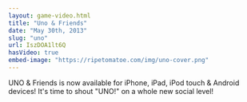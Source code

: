 ```yaml
---
layout: game-video.html
title: "Uno & Friends"
date: "May 30th, 2013"
slug: "uno"
url: IszDOA1lt6Q
hasVideo: true
embed-image: "https://ripetomatoe.com/img/uno-cover.png"
---
```


<div class="padded-wrapper">
    UNO & Friends is now available for iPhone, iPad, iPod touch & Android devices!  It's time to shout "UNO!" on a whole new social level!
</div>
